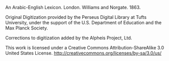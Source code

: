 An Arabic-English Lexicon. London. Williams and Norgate. 1863.

Original Digitization provided by the Perseus Digital Library at Tufts University, under the support of the U.S. Department of Education and the Max Planck Society.

Corrections to digitization added by the Alpheis Project, Ltd.

This work is licensed under a Creative Commons Attribution-ShareAlike 3.0 United States License.  http://creativecommons.org/licenses/by-sa/3.0/us/



